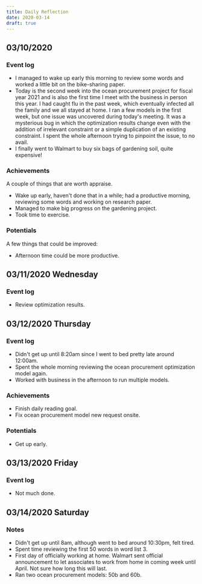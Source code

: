 ```yaml
---
title: Daily Reflection
date: 2020-03-14
draft: true
---
```


## 03/10/2020

### Event log

+ I managed to wake up early this morning to review some words and worked a little bit on the bike-sharing paper.
+ Today is the second week into the ocean procurement project for fiscal year 2021 and is also the first time I meet with the business in person this year. I had caught flu in the past week, which eventually infected all the family and we all stayed at home. I ran a few models in the first week, but one issue was uncovered during today's meeting. It was a mysterious bug in which the optimization results change even with the addition of irrelevant constraint or a simple duplication of an existing constraint. I spent the whole afternoon trying to pinpoint the issue, to no avail.
+ I finally went to Walmart to buy six bags of gardening soil, quite expensive!

### Achievements

A couple of things that are worth appraise.

+ Wake up early, haven't done that in a while; had a productive morning, reviewing some words and working on research paper.
+ Managed to make big progress on the gardening project.
+ Took time to exercise.

### Potentials

A few things that could be improved:

+ Afternoon time could be more productive.

## 03/11/2020 Wednesday

### Event log

+ Review optimization results.

## 03/12/2020 Thursday

### Event log

+ Didn't get up until 8:20am since I went to bed pretty late around 12:00am.
+ Spent the whole morning reviewing the ocean procurement optimization model again.
+ Worked with business in the afternoon to run multiple models.

### Achievements

+ Finish daily reading goal.
+ Fix ocean procurement model new request onsite.

### Potentials

+ Get up early.

## 03/13/2020 Friday

### Event log

+ Not much done.

## 03/14/2020 Saturday

### Notes

+ Didn't get up until 8am, although went to bed around 10:30pm, felt tired.
+ Spent time reviewing the first 50 words in word list 3.
+ First day of officially working at home. Walmart sent official announcement to let associates to work from home in coming week until April. Not sure how long this will last.
+ Ran two ocean procurement models: 50b and 60b.
